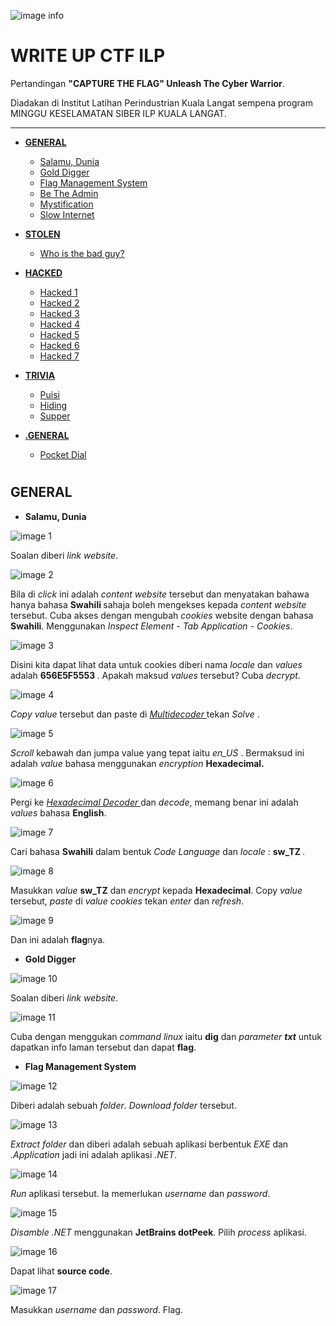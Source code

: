 ![image info](CTFILP/368214536_1269997957221253_7629467549862697930_n.jpg)

<h1> WRITE UP CTF ILP </h1>
<p>Pertandingan <b>"CAPTURE THE FLAG" Unleash The Cyber Warrior</b>.</p>
<p>Diadakan di Institut Latihan Perindustrian Kuala Langat sempena program MINGGU KESELAMATAN SIBER ILP KUALA LANGAT.</p>

<HR>

+ <b><a href="#GENERAL"><strong>GENERAL</strong></a></b>
    - <a href="#Salamu">Salamu, Dunia</a>
    - <a href="#Gold">Gold Digger</a>
    - <a href="#Manage">Flag Management System</a>
    - <a href="#Admin">Be The Admin</a>
    - <a href="#Mystification">Mystification</a>
    - <a href="#Slow">Slow Internet</a>

+ <b><a href="#STOLEN">STOLEN</a></b>
    - <a href="#Whobad">Who is the bad guy?</a>

 + <b><a href="#HACKED">HACKED</a></b>
    - <a href="#hack1">Hacked 1</a>
    - <a href="#hack2">Hacked 2</a>
    - <a href="#hack3">Hacked 3</a>
    - <a href="#hack4">Hacked 4</a>
    - <a href="#hack5">Hacked 5</a>
    - <a href="#hack6">Hacked 6</a>
    - <a href="#hack7">Hacked 7</a>

 + <b><a href="#TRIVIA">TRIVIA</a></b>
    - <a href="#puisi">Puisi</a>
    - <a href="#hiding">Hiding</a>
    - <a href="#supper">Supper</a>
    
 + <b><a href="#GENERALS">.GENERAL</a></b>
    - <a href="#pocket">Pocket Dial</a>

# <h2 id="GENERAL"><strong>GENERAL</strong></h2>

 - <p id="Salamu"><b>Salamu, Dunia</b></p>
 
![image 1](CTFILP/General/1%20-%20Salamu%2C%20Dunia/1.png) 
<p>Soalan diberi <i>link website</i>.</p>
 
![image 2](CTFILP/General/1%20-%20Salamu%2C%20Dunia/2.png) 
<p>Bila di <i>click</i> ini adalah <i>content website</i> tersebut dan menyatakan bahawa hanya bahasa <b> Swahili </b> sahaja boleh mengekses kepada <i> content website </i> tersebut. Cuba akses dengan mengubah 
<i>cookies</i> website dengan bahasa <b>Swahili</b>. Menggunakan <i>Inspect Element - Tab Application - Cookies</i>.</p>
 
![image 3](CTFILP/General/1%20-%20Salamu%2C%20Dunia/3.png) 
<p> Disini kita dapat lihat data untuk cookies diberi nama <i> locale </i> dan <i>values</i> adalah <strong> 656E5F5553 </strong>. Apakah maksud <i>values</i> tersebut? Cuba <i> decrypt</i>. </p>
     
![image 4](CTFILP/General/1%20-%20Salamu%2C%20Dunia/4.png)      
<p> <i> Copy value</i> tersebut dan paste di <i><a href="https://www.cachesleuth.com/multidecoder/"> Multidecoder </a></i> tekan <i> Solve </i>.</p>
     
![image 5](CTFILP/General/1%20-%20Salamu%2C%20Dunia/5.png)      
<p> <i> Scroll </i> kebawah dan jumpa value yang tepat iaitu  <i> en_US </i>. Bermaksud ini adalah <i>value</i> bahasa menggunakan<i> encryption</i> <b> Hexadecimal. </b></p>

![image 6](CTFILP/General/1%20-%20Salamu%2C%20Dunia/6.png)  
<p> Pergi ke <i><a href="https://www.rapidtables.com/convert/number/hex-to-ascii.html"> Hexadecimal Decoder </a></i> dan <i>decode</i>, memang benar ini adalah  <i> values</i> bahasa <b>English</b>.</p>

![image 7](CTFILP/General/1%20-%20Salamu%2C%20Dunia/7.png)  
<p> Cari bahasa <b>Swahili</b> dalam bentuk <i> Code Language</i> dan <i> locale </i> : <b>sw_TZ </b>.</p>

![image 8](CTFILP/General/1%20-%20Salamu%2C%20Dunia/8.png) 
<p> Masukkan <i>value</i> <b>sw_TZ</b> dan <i>encrypt</i> kepada <b>Hexadecimal</b>. Copy <i>value</i> tersebut, <i>paste</i> di <i>value cookies</i> tekan <i>enter </i> dan <i>refresh</i>.</p>

![image 9](CTFILP/General/1%20-%20Salamu%2C%20Dunia/9.png)
<p>Dan ini adalah <b>flag</b>nya.</p>

- <p id="Gold"><b>Gold Digger</b></p>

![image 10](CTFILP/General/2%20-%20Gold%20Digger/1.png) 
<p>Soalan diberi <i>link website</i>.</p>

![image 11](CTFILP/General/2%20-%20Gold%20Digger/2.png) 
<p>Cuba dengan menggukan <i>command linux</i> iaitu <b>dig</b> dan <i>parameter <b>txt</b></i> untuk dapatkan info laman tersebut dan dapat <b>flag</b>.</p>

- <p id="Manage"><b>Flag Management System</b></p>

![image 12](CTFILP/General/2%20-%20Gold%20Digger/1.png) 
<p>Diberi adalah sebuah <i>folder</i>. <i>Download folder</i> tersebut.</p> 

![image 13](CTFILP/General/2%20-%20Gold%20Digger/2.png) 
<p><i>Extract folder</i> dan diberi adalah sebuah aplikasi berbentuk <i>EXE</i> dan <i> .Application</i> jadi ini adalah aplikasi <i>.NET</i>.</p> 

![image 14](CTFILP/General/2%20-%20Gold%20Digger/3.png) 
<p><i> Run </i> aplikasi tersebut. Ia memerlukan <i>username</i> dan <i>password</i>. </p> 

![image 15](CTFILP/General/2%20-%20Gold%20Digger/4.png) 
<p> <i> Disamble .NET</i> menggunakan <b>JetBrains dotPeek</b>. Pilih <i>process</i> aplikasi.</p>

![image 16](CTFILP/General/2%20-%20Gold%20Digger/5.png) 
<p> Dapat lihat <b> source code</b>.</p>

![image 17](CTFILP/General/2%20-%20Gold%20Digger/6.png) 
<p> Masukkan <i>username</i> dan <i>password</i>. Flag.</p>
